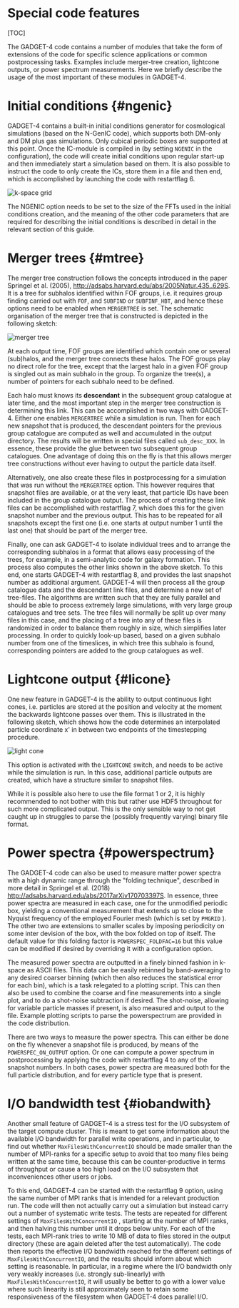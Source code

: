 
Special code features
=====================

[TOC]

The GADGET-4 code contains a number of modules that take the form of
extensions of the code for specific science applications or common
postprocessing tasks.  Examples include merger-tree creation,
lightcone outputs, or power spectrum measurements. Here we briefly
describe the usage of the most important of these modules in GADGET-4.


Initial conditions                                      {#ngenic}
==================

GADGET-4 contains a built-in initial conditions generator for
cosmological simulations (based on the N-GenIC code), which supports
both DM-only and DM plus gas simulations. Only cubical periodic boxes
are supported at this point. Once the IC-module is compiled in (by
setting `NGENIC` in the configuration), the code will create initial
conditions upon regular start-up and then immediately start a
simulation based on them. It is also possible to instruct the code to
only create the ICs, store them in a file and then end, which is
accomplished by launching the code with restartflag 6.

![k-space grid](../../documentation/img/ic-code.png)

The NGENIC option needs to be set to the size of the FFTs used in the
initial conditions creation, and the meaning of the other code
parameters that are required for describing the initial conditions is
described in detail in the relevant section of this guide.


Merger trees                                             {#mtree}
============

The merger tree construction follows the concepts introduced in the
paper Springel et al. (2005),
<http://adsabs.harvard.edu/abs/2005Natur.435..629S>. It is a tree for
subhalos identified within FOF groups, i.e. it requires group finding
carried out with `FOF`, and `SUBFIND` or `SUBFINF_HBT`, and hence
these options need to be enabled when `MERGERTREE` is set. The
schematic organisation of the merger tree that is constructed is
depicted in the following sketch:

![merger tree](../../documentation/img/mergertree.png)

At each output time, FOF groups are identified which contain one or
several (sub)halos, and the merger tree connects these halos. The FOF
groups play no direct role for the tree, except that the largest halo
in a given FOF group is singled out as main subhalo in the group. To
organize the tree(s), a number of pointers for each subhalo need to be
defined.

Each halo must knows its __descendant__ in the subsequent group
catalogue at later time, and the most important step in the merger
tree construction is determining this link. This can be accomplished
in two ways with GADGET-4.  Either one enables `MERGERTREE` while a
simulation is run. Then for each new snapshot that is produced, the
descendant pointers for the previous group catalogue are computed as
well and accumulated in the output directory. The results will be
written in special files called `sub_desc_XXX`. In essence, these
provide the glue between two subsequent group catalogues. One
advantage of doing this on the fly is that this allows merger tree
constructions without ever having to output the particle data itself.

Alternatively, one also create these files in postprocessing for a
simulation that was run without the `MERGERTREE` option. This however
requires that snapshot files are available, or at the very least, that
particle IDs have been included in the group catalogue output. The
process of creating these link files can be accomplished with
restartflag 7, which does this for the given snapshot number and the
previous output. This has to be repeated for all snapshots except the
first one (i.e. one starts at output number 1 until the last one) that
should be part of the merger tree.

Finally, one can ask GADGET-4 to isolate individual trees and to
arrange the corresponding subhalos in a format that allows easy
processing of the trees, for example, in a semi-analytic code for
galaxy formation. This process also computes the other links shown in
the above sketch. To this end, one starts GADGET-4 with restartflag 8,
and provides the last snapshot number as additional argument. GADGET-4
will then process all the group catalogue data and the descendant link
files, and determine a new set of tree-files. The algorithms are
written such that they are fully parallel and should be able to
process extremely large simulations, with very large group catalogues
and tree sets. The tree files will normally be split up over many
files in this case, and the placing of a tree into any of these files
is randomized in order to balance them roughly in size, which
simplifies later processing. In order to quickly look-up based, based
on a given subhalo number from one of the timeslices, in which tree
this subhalo is found, corresponding pointers are added to the group
catalogues as well.
 

Lightcone output                                         {#licone}
================

One new feature in GADGET-4 is the ability to output continuous light
cones, i.e. particles are stored at the position and velocity at the
moment the backwards lightcone passes over them. This is illustrated
in the following sketch, which shows how the code determines an
interpolated particle coordinate x' in between two endpoints of the
timestepping procedure.

![light cone](../../documentation/img/lcone.png)

This option is activated with the `LIGHTCONE` switch, and needs to be
active while the simulation is run. In this case, additional particle
outputs are created, which have a structure similar to snapshot files.

While it is possible also here to use the file format 1 or 2, it is
highly recommended to not bother with this but rather use HDF5
throughout for such more complicated output. This is the only sensible
way to not get caught up in struggles to parse the (possibly
frequently varying) binary file format.


Power spectra                                           {#powerspectrum}
=============

The GADGET-4 code can also be used to measure matter power spectra
with a high dynamic range through the "folding technique", described
in more detail in Springel et al. (2018)
<http://adsabs.harvard.edu/abs/2017arXiv170703397S>. In essence, three
power spectra are measured in each case, one for the unmodified
periodic box, yielding a conventional measurement that extends up to
close to the Nyquist frequency of the employed Fourier mesh (which is
set by `PMGRID` ).  The other two are extensions to smaller scales by
imposing periodicity on some inter devision of the box, with the box
folded on top of itself. The default value for this folding factor is
`POWERSPEC_FOLDFAC=16` but this value can be modified if desired by
overriding it with a configuration option.

The measured power spectra are outputted in a finely binned fashion in
k-space as ASCII files. This data can be easily rebinned by
band-averaging to any desired coarser binning (which then also reduces
the statistical error for each bin), which is a task relegated to a
plotting script. This can then also be used to combine the coarse and
fine measurements into a single plot, and to do a shot-noise
subtraction if desired. The shot-noise, allowing for variable particle
masses if present, is also measured and output to the file.  Example
plotting scripts to parse the powerspectrum are provided in the code
distribution.

There are two ways to measure the power spectra. This can either be
done on the fly whenever a snapshot file is produced, by means of the
`POWERSPEC_ON_OUTPUT` option. Or one can compute a power spectrum in
postprocessing by applying the code with restartflag 4 to any of the
snapshot numbers. In both cases, power spectra are measured both for
the full particle distribution, and for every particle type that is
present.


I/O bandwidth test                                       {#iobandwith}
==================

Another small feature of GADGET-4 is a stress test for the I/O
subsystem of the target compute cluster. This is meant to get some
information about the available I/O bandwidth for parallel write
operations, and in particular, to find out whether
`MaxFilesWithConcurrentIO` should be made smaller than the number of
MPI-ranks for a specific setup to avoid that too many files being
written at the same time, because this can be counter-productive in
terms of throughput or cause a too high load on the I/O subsystem that
inconveniences other users or jobs.

To this end, GADGET-4 can be started with the restartflag 9 option,
using the same number of MPI ranks that is intended for a relevant
production run. The code will then not actually carry out a simulation
but instead carry out a number of systematic write tests. The tests
are repeated for different settings of `MaxFilesWithConcurrentIO` ,
starting at the number of MPI ranks, and then halving this number
until it drops below unity. For each of the tests, each MPI-rank tries
to write 10 MB of data to files stored in the output directory (these
are again deleted after the test automatically). The code then reports
the effective I/O bandwidth reached for the different settings of
`MaxFilesWithConcurrentIO`, and the results should inform about which
setting is reasonable. In particular, in a regime where the I/O
bandwidth only very weakly increases (i.e. strongly sub-linearly) with
`MaxFilesWithConcurrentIO`, it will usually be better to go with a
lower value where such linearity is still approximately seen to retain
some responsiveness of the filesystem when GADGET-4 does parallel I/O.




